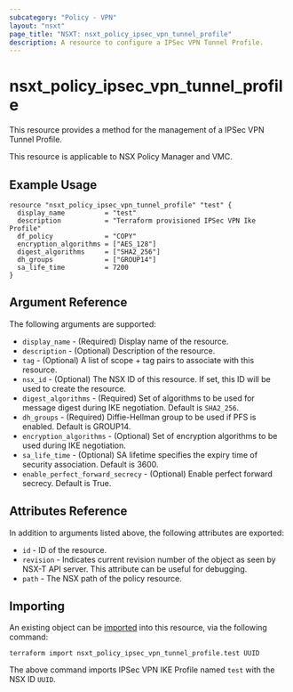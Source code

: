 ```yaml
---
subcategory: "Policy - VPN"
layout: "nsxt"
page_title: "NSXT: nsxt_policy_ipsec_vpn_tunnel_profile"
description: A resource to configure a IPSec VPN Tunnel Profile.
---
```


# nsxt_policy_ipsec_vpn_tunnel_profile

This resource provides a method for the management of a IPSec VPN Tunnel Profile.

This resource is applicable to NSX Policy Manager and VMC.

## Example Usage

```hcl
resource "nsxt_policy_ipsec_vpn_tunnel_profile" "test" {
  display_name          = "test"
  description           = "Terraform provisioned IPSec VPN Ike Profile"
  df_policy             = "COPY"
  encryption_algorithms = ["AES_128"]
  digest_algorithms     = ["SHA2_256"]
  dh_groups             = ["GROUP14"]
  sa_life_time          = 7200
}
```

## Argument Reference

The following arguments are supported:

* `display_name` - (Required) Display name of the resource.
* `description` - (Optional) Description of the resource.
* `tag` - (Optional) A list of scope + tag pairs to associate with this resource.
* `nsx_id` - (Optional) The NSX ID of this resource. If set, this ID will be used to create the resource.
* `digest_algorithms` - (Required) Set of algorithms to be used for message digest during IKE negotiation. Default is `SHA2_256`.
* `dh_groups` - (Required) Diffie-Hellman group to be used if PFS is enabled. Default is GROUP14.
* `encryption_algorithms` - (Optional) Set of encryption algorithms to be used during IKE negotiation.
* `sa_life_time` - (Optional) SA lifetime specifies the expiry time of security association. Default is 3600.
* `enable_perfect_forward_secrecy` - (Optional) Enable perfect forward secrecy. Default is True.


## Attributes Reference

In addition to arguments listed above, the following attributes are exported:

* `id` - ID of the resource.
* `revision` - Indicates current revision number of the object as seen by NSX-T API server. This attribute can be useful for debugging.
* `path` - The NSX path of the policy resource.

## Importing

An existing object can be [imported][docs-import] into this resource, via the following command:

[docs-import]: https://www.terraform.io/cli/import

```
terraform import nsxt_policy_ipsec_vpn_tunnel_profile.test UUID
```

The above command imports IPSec VPN IKE Profile named `test` with the NSX ID `UUID`.
